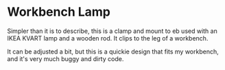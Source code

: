 # Workbench Lamp

Simpler than it is to describe, this is a clamp and mount to eb used with an IKEA KVART lamp and a wooden rod. It clips to the leg of a workbench.

It can be adjusted a bit, but this is a quickie design that fits my workbench, and it's very much buggy and dirty code.
